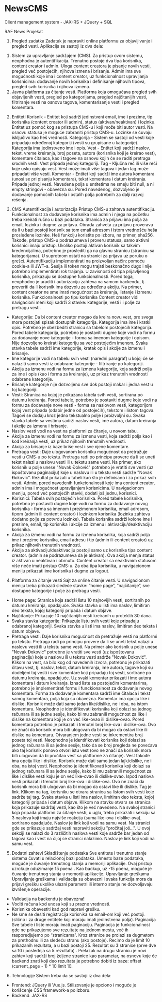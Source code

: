 # NewsCMS
Client management system - JAX-RS + JQuery + SQL

RAF News
Projekat
1.	Pregled zadatka
Zadatak je napraviti online platformu za objavljivanje i pregled vesti. Aplikacija se sastoji iz dva dela: 
1) Sistem za upravljanje sadržajem (CMS). Za pristup ovom sistemu, neophodna je autentifikacija. Trenutno postoje dva tipa korisnika, content creator i admin. Uloga content creatora je pisanje novih vesti, pregled već postojećih, njihova izmena i brisanje. Admin ima sve mogućnosti koje ima i content creator, uz funkcionalnost upravljanja korisnicima: dodavanje novih korisnika i definisanje njihovih tipova, pregled svih korisnika i njihova izmena.
2) Javna platforma za čitanje vesti. Platforma koja omogućava pregled svih objavljenih vesti, pregled po kategorijama, pregled najčitanijih vesti, filtriranje vesti na osnovu tagova, komentarisanje vesti i pregled komentara.

2.	Entiteti
Korisnik - Entitet koji sadrži jedinstveni email, ime i prezime, tip korisnika (content creator ili admin), status (aktivan/neaktivan) i lozinku. Entitet uz pomoć kog se pristupa CMS-u i koji može biti autor vesti. Na osnovu statusa je moguće zabraniti pristup CMS-u. Lozinke se čuvaju isključivo kao heš vrednosti.
Kategorija - Sistem se sastoji od vesti koje pripadaju određenoj kategoriji (vesti su grupisane u kategorije). Kategorija ima jedinstveno ime i opis. 
Vest - Entitet koji sadrži naslov, tekst, vreme kreiranja, broj poseta, autora (korisnika koji je kreirao vest), komentare čitalaca, kao i tagove na osnovu kojih će se raditi pretraga srodnih vesti. Vest pripada jednoj kategoriji.
Tag - Ključna reč ili više reči koje usko opisuju vest. Vest može imati više tagova i jedan tag može pripadati više vesti.
Komentar - Entitet koji sadrži ime autora komentara (unosi se pri pisanju komentara), tekst komentara i datum kreiranja. Pripada jednoj vesti.
Navedena polja u entitetima ne smeju biti null, a ni empty stringovi - obavezna su.
Pored navedenog, dozvoljeno je dodavanje pomoćnih tabela i ostalih polja potrebnih za dalji razvoj rešenja. 

3.	CMS
Autentifikacija i autorizacija
Pristup CMS-u zahteva autentifikaciju. Funkcionalnost za dodavanje korisnika ima admin i njega na početku treba kreirati ručno u bazi podataka. Stranica za prijavu ima polja za email, lozinku i dugme za prijavu. Obrada zahveta za prijavu proverava da li u bazi postoji korisnik sa tom email adresom i istom vrednošću heša prosleđene lozinke. Heš funkciju koristite po izboru, na primer, sha256. Takođe, pristup CMS-u podrazumeva i proveru statusa, samo aktivni korisnici imaju pristup.
Ukoliko postoji aktivan korisnik sa takvim kredencijalima, potrebno je proslediti ga na glavnu stranicu (stranicu sa kategorijama). U suprotnom ostati na stranici za prijavu uz poruku o grešci.
Autentifikaciju implementirati na proizvoljan način: pomoću cookie-a ili JWT-a. Sesija ili token mogu trajati beskonačno dugo i nije potrebno implementirati rok trajanja.
U zavisnosti od tipa prijavljenog korisnika, prikazuju se dostupne funkcionalnosti. Pored toga, neophodno je uraditi i autorizaciju zahteva na samom backendu, tj. proveriti da li korisnik ima dozvolu za određenu akciju. Na primer, content creator ne sme imati mogućnost za kreiranja, listanje i izmenu korisnika.
Funkcionalnosti po tipu korisnika
Content creator vidi navigacioni meni koji sadrži 3 stavke: kategorije, vesti i i polje za pretragu vesti.
-	Kategorije: Da bi content creator mogao da kreira novu vest, pre svega mora postojati spisak dostupnih kategorija. Kategorija ima ime i kratki opis. Potrebno je obezbediti stranicu sa tabelom postojećih kategorija. Pored tabele kategorija, potrebno je postaviti dugme koje vodi na formu za dodavanje nove kategorije - forma sa imenom kategorije i opisom. Nije dozvoljeno kreirati kategoriju sa već postojećim imenom. Svaka stavka tabele sadrži ime kategorije, kratak opis i akcije za izmenu i brisanje. 
-	Ime kategorije vodi na tabelu svih vesti (naredni paragraf) u kojoj će se nalaziti samo vesti iz odabrane kategorije - filtriranje po kategoriji.
-	Akcija za izmenu vodi na formu za izmenu kategorije, koja sadrži polja za ime i opis (kao i forma za kreiranje), uz prikaz trenutnih vrednosti odabrane kategorije. 
-	Brisanje kategorije nije dozvoljeno sve dok postoji makar i jedna vest u toj kategoriji. 
-	Vesti: Stranica na kojoj je prikazana tabela svih vesti, sortirana po datumu kreiranja. Pored tabele, potrebno je postaviti dugme koje vodi na formu za dodavanje nove vesti - forma sa naslovom vesti, kategorijom kojoj vest pripada (odabir jedne od postojećih), tekstom i listom tagova. Tagovi se dodaju kroz jedno tekstualno polje i proizvoljni su. Svaka stavka tabele sa vestima sadrži naslov vesti, ime autora, datum kreiranja i akcije za izmenu i brisanje. 
-	Naslov vesti vodi na vest na platformi za čitanje, u novom tabu.
-	Akcija za izmenu vodi na formu za izmenu vesti, koja sadrži polja kao i kod kreiranja vesti, uz prikaz njihovih trenutnih vrednosti.
-	Akcija za brisanje iz baze briše vest i sve njene komentare.
-	Pretraga vesti: Daje ulogovanom korisniku mogućnost da pretražuje vesti u CMS-u po tekstu. Pretraga radi po principu provere da li se uneti tekst nalazi u naslovu vesti ili u tekstu same vesti. Na primer, ako korisnik u polje unese "Novak Đoković" potrebno je vratiti sve vesti (uz ispoštovanu paginaciju) koje u naslovu ili u tekstu vesti sadrže "Novak Đoković". Rezultat prikazati u tabeli kao što je definisano i za prikaz svih vesti.
Admin, pored navedenih funkcionalnosti koje ima content creator, admin ima i mogućnost upravljanjem korisnicima. U navigacionom meniju, pored već postojećih stavki, dodati još jednu, korisnici.
-	Korisnici: Tabela svih postojećih korisnika. Pored tabele korisnika, potrebno je postaviti dugme koje vodi na formu za dodavanje novog korisnika - forma sa imenom i prezimenom korisnika, email adresom, tipom (admin ili content creator) i lozinkom korisnika (lozinka zahteva dodatno polje za potvrdu lozinke). Tabela korisnika sadrži kolone ime i prezime, email, tip korisnika i akcije za izmenu i aktivaciju/deaktivaciju korisnika. 
-	Akcija za izmenu vodi na formu za izmenu korisnika, koja sadrži polja ime i prezime korisnika, email adresu i tip (admin ili content creator) uz prikaz njihovih trenutnih vrednosti.
-	Akcija za aktivaciju/deaktivaciju postoji samo uz korisnike tipa content creator. (admin se podrazumeva da je aktivan). Ova akcija menja status iz aktivan u neaktivan i obrnuto. Content creator sa neaktivnim statusom više neće imati pristup CMS-u.
Za oba tipa korisnika, u navigacionom meniju prikazati ime korisnika i dugme za logout.

4.	Platforma za čitanje vesti
Sajt za online čitanje vesti. U navigacionom meniju treba prikazati sledeće stavke: “home page”, “najčitanije”, sve dostupne kategorije i polje za pretragu vesti. 
-	Home page: Stranica koja sadrži listu 10 najnovijih vesti, sortiranih po datumu kreiranja, opadajuće. Svaka stavka u listi ima naslov, limitiran deo teksta, kojoj kategoriji pripada i datum objave.
-	Najčitanije: Prikazuje 10 najčitanijih vesti kreiranih u proteklih 30 dana.
-	Svaka stavka kategorije: Prikazuje listu svih vesti koje pripadaju odabranoj kategoriji. Svaka stavka u listi ima naslov, limitiran deo teksta i datum objave.
-	Pretraga vesti: Daje korisniku mogućnost da pretražuje vesti na platformi po tekstu. Pretraga radi po principu provere da li se uneti tekst nalazi u naslovu vesti ili u tekstu same vesti. Na primer ako korisnik u polje unese "Novak Đoković" potrebno je vratiti sve vesti (uz ispoštovanu paginaciju) koje u naslovu ili u tekstu vesti sadrže "Novak Đoković".
Klikom na vest, sa bilo kog od navedenih izvora, potrebno je prikazati čitavu vest, tj. naslov, tekst, datum kreiranja, ime autora, tagove koji su dodeljeni toj vesti i sve komentare koji pripadaju toj vesti, sortirane po datumu kreiranja, opadajuće. Uz svaki komentar prikazati i ime autora komentara i datum kreiranja. Iznad liste sa postojećim komentarima, potrebno je implementirati formu i funckionalnost za dodavanje novog komentara. Forma za dodavanje komentara sadrži ime čitalaca i tekst samog komentara, polja koja su obavezna.
Komentar ima opciju like i dislike. Korisnik može dati samo jedan like/dislike, ne i oba, na istom komentaru. Neophodno je identifikovati korisnika koji dolazi sa jednog računara ili sa jedne sesije, kako bi mu zabranili mogućnost za like i dislike na komentaru koji je on već like-ovao ili dislike-ovao. Pored komentara potrebno je prikazati i trenutni broj like-ova i dislike-ova. Ovo ne znači da korisnik mora biti ulogovan da bi mogao da ostavi like ili dislike na komentaru.
Otvaranjem jedne vesti se inkrementira broj poseta toj vesti. Neophodno je identifikovati korisnika koji dolazi sa jednog računara ili sa jedne sesije, tako da se broj pregleda ne povećava ako taj korisnik ponovo otvori istu vest (ovo ne znači da korisnik mora biti ulogovan da bi pročitao vest sa platforme za čitanje). 
Vest takođe ima opciju like i dislike. Korisnik može dati samo jedan lajk/dislike, ne i oba, na istoj vesti. Neophodno je identifikovati korisnika koji dolazi sa jednog računara ili sa jedne sesije, kako bi mu zabranili mogućnost za like i dislike vesti koju je on već like-ovao ili dislike-ovao. Ispod naslova vesti prikazati i trenutni broj like-ova i dislike-ova. Ovo ne znači da korisnik mora biti ulogovan da bi mogao da ostavi like ili dislike.
Tag je link. Klikom na tag, korisniku se otvara stranica sa listom svih vesti koje sadrže taj tag. Svaka stavka u listi ima naslov, limitiran deo teksta, kojoj kategoriji pripada i datum objave. Klikom na stavku otvara se stranica koja prikazuje sadržaj vesti, kao što je već navedeno.
Na svakoj stranici koja pripada platformi za čitanje vesti, u uglu, treba prikazati i sekciju sa 3 naslova koji imaju najviše reakcija (suma like-ova i dislike-ova), sortirano opadajuće. Naslov je link koji vodi na samu vest.
Na stranici gde se prikazuje sadržaj vesti napraviti sekciju "pročitaj još...". U ovoj sekciji se nalazi do 3 različitih naslova vesti koje sadrže bar jedan od tagova kao i vest na čijoj se stranici nalazimo. Naslov je link koji vodi na samu vest.

5.	Dodatni zahtevi
Skladištenje podataka
Sve entitete i trenutno stanje sistema čuvati u relacionoj bazi podataka.
Umesto baze podataka, moguće je čuvanje trenutnog stanja u memoriji aplikacije. Ovaj pristup uzrokuje oduzimanje 15 poena .
Kao backup, uz -15 poena, moguće je čuvanje trenutnog stanja u memoriji aplikacije.
Upravljanje greškama
Upravljanje greškama i validacija su obavezni i svaka funkcija mora da prijavi grešku ukoliko ulazni parametri ili interno stanje ne dozvoljavaju izvršenje operacije. 
-	Validacija na backendu je obavezna!
-	Voditi računa kod unosa koji su prazne vrednosti. 
-	Korisnika obavestiti kad god napravi grešku.
-	Ne sme se desiti registracija korisnika sa email-om koji već postoji. (slično i za druge entitete koji moraju imati jedinstvena polja).
Paginacija
Sve tabele i liste moraju imati paginaciju. 
Paginacija je funkcionalnost gde ne prikazujemo sve rezultate na jednom mestu, već ih rasporedjujemo po “stranicama”. Kroz stranice se prolazi sa dugmetom za prethodnu ili za sledeću stranu (ako postoje). Recimo da je limit 10 prikazanih rezultata, a u bazi postoji 25. Rezultat su 3 stranice (prve dve sa 10 i poslednja sa 5 rezultata) . Prelazak na drugu stranicu je novi zahtev koji sadrži broj željene stranice kao parametar, na osnovu koje će backend znati koji deo rezultata je potrebno dobiti iz baze: offset (current_page - 1) * 10 limit 10.

6.	Tehnologije 
Sistem treba da se sastoji iz dva dela:
-	Frontend: JQuery ili Vue.js. Stilizovanje je opciono i moguće je korišćenje CSS framework-a po izboru.
-	Backend: JAX-RS 

